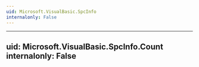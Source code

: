 ```yaml
---
uid: Microsoft.VisualBasic.SpcInfo
internalonly: False
---
```


---
uid: Microsoft.VisualBasic.SpcInfo.Count
internalonly: False
---
